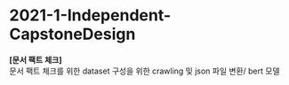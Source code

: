 # 2021-1-Independent-CapstoneDesign

**[문서 팩트 체크]**  
문서 팩트 체크를 위한 dataset 구성을 위한 crawling 및 json 파일 변환/ bert 모델

